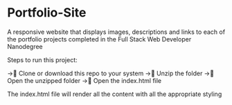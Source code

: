 # Portfolio-Site
A responsive website that displays images, descriptions and links to each of the portfolio projects completed in the Full Stack Web Developer Nanodegree


Steps to run this project:

->	Clone or download this repo to your system
->	Unzip the folder
->	Open the unzipped folder
->	Open the index.html file

The index.html file will render all the content with all the appropriate styling
